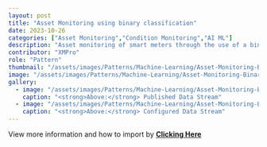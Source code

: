 ```yaml
---
layout: post
title: "Asset Monitoring using binary classification"
date: 2023-10-26
categories: ["Asset Monitoring","Condition Monitoring","AI ML"]
description: "Asset monitoring of smart meters through the use of a binary classification model on real-time data."
contributor: "XMPro"
role: "Pattern"
thumbnail: "/assets/images/Patterns/Machine-Learning/Asset-Monitoring-Binary-Classification/DataStream_Running_01.png"
image: "/assets/images/Patterns/Machine-Learning/Asset-Monitoring-Binary-Classification/DataStream_Running_01.png"
gallery:
  - image: "/assets/images/Patterns/Machine-Learning/Asset-Monitoring-Binary-Classification/DataStream_Running_01.png"
    caption: "<strong>Above:</strong> Published Data Stream"
  - image: "/assets/images/Patterns/Machine-Learning/Asset-Monitoring-Binary-Classification/DataStream_01.png"
    caption: "<strong>Above:</strong> Configured Data Stream"
---
```


View more information and how to import by <strong>[Clicking Here](/patterns/Asset-Monitoring-Binary-Classification/)</strong>